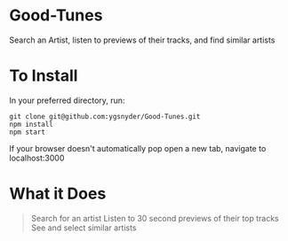 # Good-Tunes
Search an Artist, listen to previews of their tracks, and find similar artists


# To Install
In your preferred directory, run:
```
git clone git@github.com:ygsnyder/Good-Tunes.git
npm install
npm start
```

If your browser doesn't automatically pop open a new tab, navigate to localhost:3000

# What it Does
> Search for an artist
> Listen to 30 second previews of their top tracks
> See and select similar artists 

